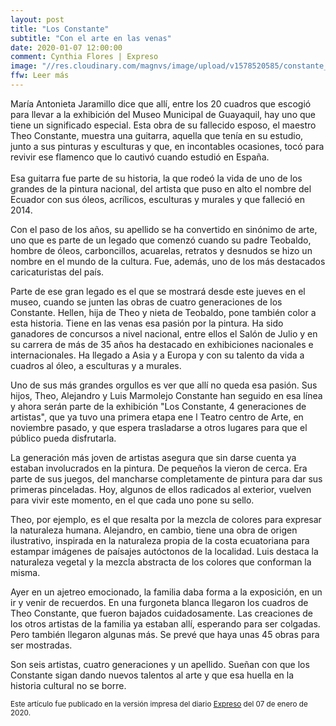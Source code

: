 ```yaml
---
layout: post
title: "Los Constante"
subtitle: "Con el arte en las venas"
date: 2020-01-07 12:00:00
comment: Cynthia Flores | Expreso
image: "//res.cloudinary.com/magnvs/image/upload/v1578520585/constante_riphhf.jpg"
ffw: Leer más
---
```

María Antonieta Jaramillo dice que allí, entre los 20 cuadros que escogió para llevar a la exhibición del Museo Municipal de Guayaquil, hay uno que tiene un significado especial. Esta obra de su fallecido esposo, el maestro Theo Constante, muestra una guitarra, aquella que tenía en su estudio, junto a sus pinturas y esculturas y que, en incontables ocasiones, tocó para revivir ese flamenco que lo cautivó cuando estudió en España.<br /><br/>Esa guitarra fue parte de su historia, la que rodeó la vida de uno de los grandes de la pintura nacional, del artista que puso en alto el nombre del Ecuador con sus óleos, acrílicos, esculturas y murales y que falleció en 2014.

Con el paso de los años, su apellido se ha convertido en sinónimo de arte, uno que es parte de un legado que comenzó cuando su padre Teobaldo, hombre de óleos, carboncillos, acuarelas, retratos y desnudos se hizo un nombre en el mundo de la cultura. Fue, además, uno de los más destacados caricaturistas del país.

Parte de ese gran legado es el que se mostrará desde este jueves en el museo, cuando se junten las obras de cuatro generaciones de los Constante. Hellen, hija de Theo y nieta de Teobaldo, pone también color a esta historia. Tiene en las venas esa pasión por la pintura. Ha sido ganadores de concursos a nivel nacional, entre ellos el Salón de Julio y en su carrera de más de 35 años ha destacado en exhibiciones nacionales e internacionales. Ha llegado a Asia y a Europa y con su talento da vida a cuadros al óleo, a esculturas y a murales.

Uno de sus más grandes orgullos es ver que allí no queda esa pasión. Sus hijos, Theo, Alejandro y Luis Marmolejo Constante han seguido en esa línea y ahora serán parte de la exhibición "Los Constante, 4 generaciones de artistas", que ya tuvo una primera etapa ene l Teatro centro de Arte, en noviembre pasado, y que espera trasladarse a otros lugares para que el público pueda disfrutarla.

La generación más joven de artistas asegura que sin darse cuenta ya estaban involucrados en la pintura. De pequeños la vieron de cerca. Era parte de sus juegos, del mancharse completamente de pintura para dar sus primeras pinceladas. Hoy, algunos de ellos radicados al exterior, vuelven para vivir este momento, en el que cada uno pone su sello.

Theo, por ejemplo, es el que resalta por la mezcla de colores para expresar la naturaleza humana. Alejandro, en cambio, tiene una obra de origen ilustrativo, inspirada en la naturaleza propia de la costa ecuatoriana para estampar imágenes de paísajes autóctonos  de la localidad. Luis destaca la naturaleza vegetal y la mezcla abstracta de los colores que conforman la misma.

Ayer en un ajetreo emocionado, la familia daba forma a la exposición, en un ir y venir de recuerdos. En una furgoneta blanca llegaron los cuadros de Theo Constante, que fueron bajados cuidadosamente. Las creaciones de los otros artistas de la familia ya estaban allí, esperando para ser colgadas. Pero también llegaron algunas más. Se prevé que haya unas 45 obras para ser mostradas.

Son seis artistas, cuatro generaciones y un apellido. Sueñan con que los Constante sigan dando nuevos talentos al arte y que esa huella en la historia cultural no se borre.

<small>Este artículo fue publicado en la versión impresa del diario [Expreso](//www.expreso.ec) del 07 de enero de 2020.</small>
